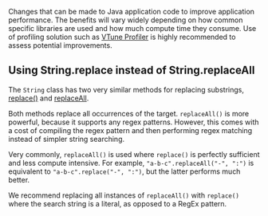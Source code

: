 Changes that can be made to Java application code to improve application performance. The benefits will vary widely depending on how common specific libraries are used and how much compute time they consume. Use of profiling solution such as [VTune Profiler](tools/vtune/README.md) is highly recommended to assess potential improvements. 

## Using String.replace instead of String.replaceAll

The `String` class has two very similar methods for replacing substrings, [replace()](https://www.w3schools.com/java/ref_string_replace.asp) and [replaceAll](https://www.w3schools.com/java/ref_string_replaceall.asp). 

Both methods replace all occurrences of the target. `replaceAll()` is more powerful, because it supports any regex patterns. However, this comes with a cost of compiling the regex pattern and then performing regex matching instead of simpler string searching.

Very commonly, `replaceAll()` is used where `replace()` is perfectly sufficient and less compute intensive. For example, `"a-b-c".replaceAll("-", ":")` is equivalent to `"a-b-c".replace("-", ":")`, but the latter performs much better.

We recommend replacing all instances of `replaceAll()` with `replace()` where the search string is a literal, as opposed to a RegEx pattern. 